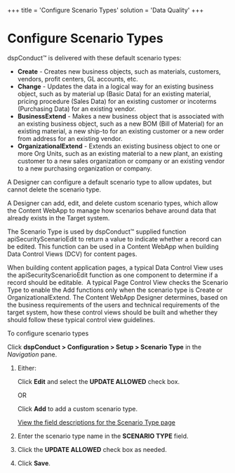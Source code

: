 +++
title = 'Configure Scenario Types'
solution = 'Data Quality'
+++

# Configure Scenario Types

dspConduct™ is delivered with these default scenario types:

  - <span style="font-weight: bold;">Create</span> - Creates new
    business objects, such as materials, customers, vendors, profit
    centers, GL accounts, etc.
  - <span style="font-weight: bold;">Change</span> - Updates the data in
    a logical way for an existing business object, such as by material
    up (Basic Data) for an existing material, pricing procedure (Sales
    Data) for an existing customer or incoterms (Purchasing Data) for an
    existing vendor.
  - <span style="font-weight: bold;">BusinessExtend</span> - Makes a new
    business object that is associated with an existing business object,
    such as a new BOM (Bill of Material) for an existing material, a new
    ship-to for an existing customer or a new order from address for an
    existing vendor.
  - <span style="font-weight: bold;">OrganizationalExtend</span> -
    Extends an existing business object to one or more Org Units, such
    as an existing material to a new plant, an existing customer to a
    new sales organization or company or an existing vendor to a new
    purchasing organization or company.

A Designer can configure a default scenario type to allow updates, but
cannot delete the scenario type.

A Designer can add, edit, and delete custom scenario types, which allow
the Content WebApp to manage how scenarios behave around data that
already exists in the Target system.

The Scenario Type is used by dspConduct™ supplied function
apiSecurityScenarioEdit to return a value to indicate whether a record
can be edited. This function can be used in a Content WebApp when
building Data Control Views (DCV) for content pages.

When building content application pages, a typical Data Control View
uses the apiSecurityScenarioEdit function as one component to determine
if a record should be editable.  A typical Page Control View checks the
Scenario Type to enable the Add functions only when the scenario type is
Create or OrganizationalExtend. The Content WebApp Designer determines,
based on the business requirements of the users and technical
requirements of the target system, how these control views should be
built and whether they should follow these typical control view
guidelines.

To configure scenario types

Click <span style="font-weight: bold;">dspConduct \> Configuration \>
Setup \> Scenario Type</span> in the
<span style="font-style: italic;">Navigation</span> pane.

1.  Either:
    
    Click <span style="font-weight: bold;">Edit</span> and select the
    <span style="font-weight: bold;">UPDATE ALLOWED</span> check box.
    
    OR
    
    Click <span style="font-weight: bold;">Add</span> to add a custom
    scenario type.
    
    [View the field descriptions for the Scenario Type
    page](../Page_Desc/Scenario_Type.htm)

2.  Enter the scenario type name in the
    <span style="font-weight: bold;">SCENARIO TYPE</span> field.

3.  Click the <span style="font-weight: bold;">UPDATE ALLOWED</span>
    check box as needed.

4.  Click <span style="font-weight: bold;">Save</span>.

